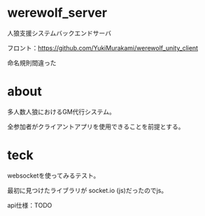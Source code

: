 # werewolf_server
人狼支援システムバックエンドサーバ

フロント：https://github.com/YukiMurakami/werewolf_unity_client

命名規則間違った


# about
多人数人狼におけるGM代行システム。

全参加者がクライアントアプリを使用できることを前提とする。


# teck
websocketを使ってみるテスト。

最初に見つけたライブラリが socket.io (js)だったのでjs。

api仕様：TODO

